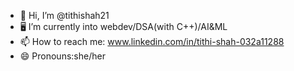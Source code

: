 - 👋 Hi, I’m @tithishah21
- 🖥️ I’m currently into webdev/DSA(with C++)/AI&ML
- 📫 How to reach me: www.linkedin.com/in/tithi-shah-032a11288
- 😄 Pronouns:she/her


<!---
tithishah21/tithishah21 is a ✨ special ✨ repository because its `README.md` (this file) appears on your GitHub profile.
You can click the Preview link to take a look at your changes.
--->
